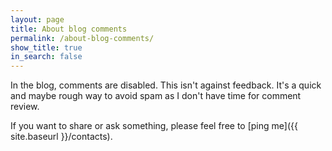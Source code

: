 ```yaml
---
layout: page
title: About blog comments
permalink: /about-blog-comments/
show_title: true
in_search: false
---
```


In the blog, comments are disabled. This isn't against feedback. It's a quick and maybe rough way to avoid spam as I don't have time for comment review.

If you want to share or ask something, please feel free to [ping me]({{ site.baseurl }}/contacts).
